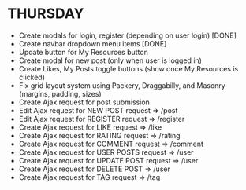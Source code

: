 THURSDAY
===========================================================
* Create modals for login, register (depending on user login) [DONE]
* Create navbar dropdown menu items [DONE]
* Update button for My Resources button
* Create modal for new post (only when user is logged in)
* Create Likes, My Posts toggle buttons (show once My Resources is clicked)
* Fix grid layout system using Packery, Draggabilly, and Masonry (margins, padding, sizes)
* Create Ajax request for post submission
* Edit Ajax request for NEW POST request => /post
* Edit Ajax request for REGISTER request => /register
* Create Ajax request for LIKE request => /like
* Create Ajax request for RATING request => /rating
* Create Ajax request for COMMENT request => /comment
* Create Ajax request for USER POSTS request => /user
* Create Ajax request for UPDATE POST request => /user
* Create Ajax request for DELETE POST => /user
* Create Ajax request for TAG request => /tag
